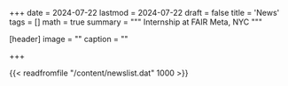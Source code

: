 +++
date = 2024-07-22
lastmod = 2024-07-22
draft = false
title = 'News'
tags = []
math = true
summary = """
Internship at FAIR Meta, NYC
"""

[header]
image = ""
caption = ""

+++

{{< readfromfile "/content/newslist.dat" 1000 >}} 

